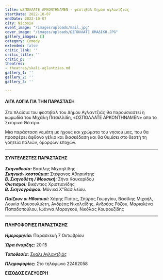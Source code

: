 ```yaml
---
title: ωΣΠΟΛΛΑΤΕ ΑΡΚΟNΤΗΝΑΜΕΝ - φεστιβαλ δημου αγλαντζιας
startDate: 2022-10-07
endDate: 2022-10-07
city: Nicosia
event_image: "/images/uploads/mail.jpg"
cover_image: "/images/uploads/ΩΣΠΟΛΛΑΤΕ ΟΜΑΔΙΚΗ.JPG"
gallery_images: []
category: Comedy
extended: false
critic_link: ''
critic_title: ''
critic_p: ''
theatres:
- theatres/skali-aglantzias.md
gallery_1: ''
gallery_2: ''
gallery_3: ''

---
```

#### ΛΙΓΑ ΛΟΓΙΑ ΓΙΑ ΤΗΝ ΠΑΡΑΣΤΑΣΗ

Στα πλαίσια του φεστιβάλ του Δήμου Αγλαντζιάς θα παρουσιαστεί η κωμωδία του Μιχάλη Πιτσιλλίδη, «ΩΣΠΟΛΛΑΤΕ ΑΡΚΟNΤΗΝΑΜΕΝ» απο το Σατιρικό Θέατρο.

Μια παράσταση γεμάτη με ήχους και χρώματα του νησιού μας, που θα προσφέρει άφθονο γέλιο και διασκέδαση και θα θυμίσει στο θεατή τη γοητεία παλιών, όμορφων εποχών.

***

#### ΣΥΝΤΕΛΕΣΤΕΣ ΠΑΡΑΣΤΑΣΗΣ

**_Σκηνοθεσία:_** Βασίλης Μιχαηλίδης  
**_Σκηνικά- κοστούμια:_** Στέφανος Αθηαινίτης  
**_Β. Σκηνοθέτη / Μουσική:_** Ζήνα Καυκαρίδου  
**_Φωτισμοί:_** Βικέντιος Χριστιανίδης  
**_Β. Σκηνογράφου:_** Μόνικα Χ’’Βασιλείου.

**_Παίζουν οι Ηθοποιοί:_** Χάρης Πισίας, Σπύρος Γεωργίου, Βασίλης Μιχαήλ, Λουκία Μουσουλιώτη, Ανδρέας Νικολαΐδης, Ανδρέας Ρόζου, Μαριαλένα Παπαδοπούλου, Ιωάννα Μαραγκού, Νικόλας Κουρουζίδης

***

#### ΠΛΗΡΟΦΟΡΙΕΣ ΠΑΡΑΣΤΑΣΗΣ

**_Ημερομηνία:_** Παρασκευή 7 Οκτωβρίου

**_Ώρα έναρξης:_** 20:15

**_Τοποθεσία:_** [Σκαλι Αγλαντζιάς](?#map)

**_Πληροφορίες:_** Στο τηλέφωνο 22462058

**ΕΙΣΟΔΟΣ ΕΛΕΥΘΕΡΗ**